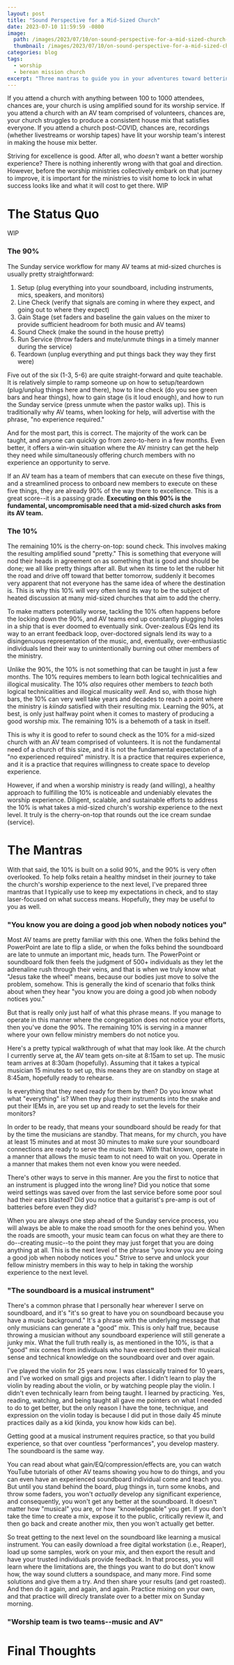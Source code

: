 ```yaml
---
layout: post
title: "Sound Perspective for a Mid-Sized Church"
date: 2023-07-10 11:59:59 -0800
image: 
  path: /images/2023/07/10/on-sound-perspective-for-a-mid-sized-church-banner.png
  thumbnail: /images/2023/07/10/on-sound-perspective-for-a-mid-sized-church-banner.png
categories: blog
tags:
  - worship
  - berean mission church
excerpt: "Three mantras to guide you in your adventures toward bettering the worship experience in a mid-sized church."
---
```


If you attend a church with anything between 100 to 1000 attendees, chances are, your church is using amplified sound for its worship service.  If you attend a church with an AV team comprised of volunteers, chances are, your church struggles to produce a consistent house mix that satisfies everyone.  If you attend a church post-COVID, chances are, recordings (whether livestreams or worship tapes) have lit your worship team's interest in making the house mix better.

Striving for excellence is good.  After all, who *doesn't* want a better worship experience?  There is nothing inherently wrong with that goal and direction.  However, before the worship ministries collectively embark on that journey to improve, it is important for the ministries to visit home to lock in what success looks like and what it will cost to get there.  WIP

# The Status Quo
WIP

### The 90%
The Sunday service workflow for many AV teams at mid-sized churches is usually pretty straightforward:
1. Setup (plug everything into your soundboard, including instruments, mics, speakers, and monitors)
2. Line Check (verify that signals are coming in where they expect, and going out to where they expect)
3. Gain Stage (set faders and baseline the gain values on the mixer to provide sufficient headroom for both music and AV teams)
4. Sound Check (make the sound in the house pretty)
5. Run Service (throw faders and mute/unmute things in a timely manner during the service)
6. Teardown (unplug everything and put things back they way they first were)

Five out of the six (1-3, 5-6) are quite straight-forward and quite teachable.  It is relatively simple to ramp someone up on how to setup/teardown (plug/unplug things here and there), how to line check (do you see green bars and hear things), how to gain stage (is it loud enough), and how to run the Sunday service (press unmute when the pastor walks up).  This is traditionally why AV teams, when looking for help, will advertise with the phrase, "no experience required."

And for the most part, this is correct.  The majority of the work can be taught, and anyone can quickly go from zero-to-hero in a few months.  Even better, it offers a win-win situation where the AV ministry can get the help they need while simultaneously offering church members with no experience an opportunity to serve.

If an AV team has a team of members that can execute on these five things, and a streamlined process to onboard new members to execute on these five things, they are already 90% of the way there to excellence.  This is a great score--it is a passing grade.  **Executing on this 90% is the fundamental, uncompromisable need that a mid-sized church asks from its AV team.**

### The 10%
The remaining 10% is the cherry-on-top:  sound check.  This involves making the resulting amplified sound "pretty."  This is something that everyone will nod their heads in agreement on as something that is good and should be done; we all like pretty things after all.  But when its time to let the rubber hit the road and drive off toward that better tomorrow, suddenly it becomes very apparent that not everyone has the same idea of where the destination is.  This is why this 10% will very often lend its way to be the subject of heated discussion at many mid-sized churches that aim to add the cherry.

To make matters potentially worse, tackling the 10% often happens before the locking down the 90%, and AV teams end up constantly plugging holes in a ship that is ever doomed to eventually sink.  Over-zealous EQs lend its way to an errant feedback loop, over-doctored signals lend its way to a disingenuous representation of the music, and, eventually, over-enthusiastic individuals lend their way to unintentionally burning out other members of the ministry.

Unlike the 90%, the 10% is not something that can be taught in just a few months.  The 10% requires members to learn both logical technicalities and illogical musicality.  The 10% *also* requires other members to *teach* both logical technicalities and illogical musicality *well*.  And so, with those high bars, the 10% can very well take years and decades to reach a point where the ministry is *kiinda* satisfied with their resulting mix.  Learning the 90%, at best, is only just halfway point when it comes to mastery of producing a good worship mix.  The remaining 10% is a behemoth of a task in itself.

This is why it is good to refer to sound check as the 10% for a mid-sized church with an AV team comprised of volunteers.  It is not the fundamental need of a church of this size, and it is not the fundamental expectation of a "no experienced required" ministry.  It is a practice that requires experience, and it is a practice that requires willingness to create space to develop experience.

However, if and when a worship ministry is ready (and willing), a healthy approach to fulfilling the 10% is noticeable and undeniably elevates the worship experience.  Diligent, scalable, and sustainable efforts to address the 10% is what takes a mid-sized church's worship experience to the next level.  It truly is the cherry-on-top that rounds out the ice cream sundae (service).

# The Mantras
With that said, the 10% is built on a solid 90%, and the 90% is very often overlooked.  To help folks retain a healthy mindset in their journey to take the church's worship experience to the next level, I've prepared three mantras that I typically use to keep my expectations in check, and to stay laser-focused on what success means.  Hopefully, they may be useful to you as well.

### "You know you are doing a good job when nobody notices you"
Most AV teams are pretty familiar with this one.  When the folks behind the PowerPoint are late to flip a slide, or when the folks behind the soundboard are late to unmute an important mic, heads turn.  The PowerPoint or soundboard folk then feels the judgment of 500+ individuals as they let the adrenaline rush through their veins, and that is when we truly know what "Jesus take the wheel" means, because our bodies just move to solve the problem, somehow.  This is generally the kind of scenario that folks think about when they hear "you know you are doing a good job when nobody notices you."

But that is really only just half of what this phrase means.  If you manage to operate in this manner where the congregation does not notice your efforts, then you've done the 90%.  The remaining 10% is serving in a manner where your own fellow ministry members do not notice you.

Here's a pretty typical walkthrough of what that may look like.  At the church I currently serve at, the AV team gets on-site at 8:15am to set up.  The music team arrives at 8:30am (hopefully).  Assuming that it takes a typical musician 15 minutes to set up, this means they are on standby on stage at 8:45am, hopefully ready to rehearse.

Is everything that they need ready for them by then?  Do you know what what "everything" is?  When they plug their instruments into the snake and put their IEMs in, are you set up and ready to set the levels for their monitors?

In order to be ready, that means your soundboard should be ready for that by the time the musicians are standby.  That means, for my church, you have at least 15 minutes and at most 30 minutes to make sure your soundboard connections are ready to serve the music team.  With that known, operate in a manner that allows the music team to not need to wait on you.  Operate in a manner that makes them not even know you were needed.

There's other ways to serve in this manner.  Are you the first to notice that an instrument is plugged into the wrong line?  Did you notice that some weird settings was saved over from the last service before some poor soul had their ears blasted?  Did you notice that a guitarist's pre-amp is out of batteries before even they did?

When you are always one step ahead of the Sunday service process, you will always be able to make the road smooth for the ones behind you.  When the roads are smooth, your music team can focus on what they are there to do--creating music--to the point they may just forget that you are doing anything at all.  This is the next level of the phrase "you know you are doing a good job when nobody notices you."  Strive to serve and unlock your fellow ministry members in this way to help in taking the worship experience to the next level.

### "The soundboard is a musical instrument"
There's a common phrase that I personally hear wherever I serve on soundboard, and it's "it's so great to have you on soundboard because you have a music background."  It's a phrase with the underlying message that only musicians can generate a "good" mix.  This is only half true, because throwing a musician without any soundboard experience will still generate a junky mix.  What the full truth really is, as mentioned in the 10%, is that a "good" mix comes from individuals who have exercised both their musical sense and technical knowledge on the soundboard over and over again.

I've played the violin for 25 years now.  I was classically trained for 10 years, and I've worked on small gigs and projects after.  I didn't learn to play the violin by reading about the violin, or by watching people play the violin.  I didn't even technically learn from being taught.  I learned by practicing.  Yes, reading, watching, and being taught all gave me pointers on what I needed to do to get better, but the only reason I have the tone, technique, and expression on the violin today is because I did put in those daily 45 minute practices daily as a kid (kinda, you know how kids can be).

Getting good at a musical instrument requires practice, so that you build experience, so that over countless "performances", you develop mastery.  The soundboard is the same way.

You can read about what gain/EQ/compression/effects are, you can watch YouTube tutorials of other AV teams showing you how to do things, and you can even have an experienced soundboard individual come and teach you.  But until you stand behind the board, plug things in, turn some knobs, and throw some faders, you won't *actually* develop any significant experience, and consequently, you won't get any better at the soundboard.  It doesn't matter how "musical" you are, or how "knowledgeable" you get.  If you don't take the time to create a mix, expose it to the public, critically review it, and then go back and create another mix, then you won't actually get better.

So treat getting to the next level on the soundboard like learning a musical instrument.  You can easily download a free digital workstation (i.e., Reaper), load up some samples, work on your mix, and then export the result and have your trusted individuals provide feedback.  In that process, you will learn where the limitations are, the things you want to do but don't know how, the way sound clutters a soundspace, and many more.  Find some solutions and give them a try.  And then share your results (and get roasted).  And then do it again, and again, and again.  Practice mixing on your own, and that practice will direcly translate over to a better mix on Sunday morning.

### "Worship team is two teams--music and AV"



# Final Thoughts



